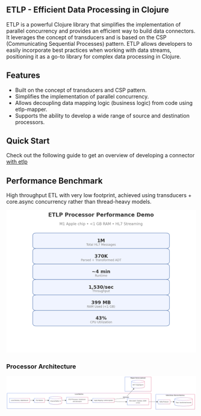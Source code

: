 ## ETLP - Efficient Data Processing in Clojure

ETLP is a powerful Clojure library that simplifies the implementation of parallel concurrency and provides an efficient way to build data connectors. It leverages the concept of transducers and is based on the CSP (Communicating Sequential Processes) pattern. ETLP allows developers to easily incorporate best practices when working with data streams, positioning it as a go-to library for complex data processing in Clojure.

## Features
- Built on the concept of transducers and CSP pattern.
- Simplifies the implementation of parallel concurrency.
- Allows decoupling data mapping logic (business logic) from code using etlp-mapper.
- Supports the ability to develop a wide range of source and destination processors.


## Quick Start
Check out the following guide to get an overview of developing a connector [with etlp](https://github.com/etlp-clj/etlp-base/blob/main/README.md)

## Performance Benchmark 
High throughput ETL with very low footprint, achieved using transducers + core.async concurrency rather than thread-heavy models.

![alt ETLP Benchmark](https://github.com/etlp-clj/.github/blob/main/profile/etlp_performance_infographic.png)


### Processor Architecture 

![alt ETLP Processor](https://github.com/etlp-clj/.github/blob/main/profile/BENCHMARK_ARCH_LOCAL%20_%20Mermaid%20Chart-2025-09-24-010307.png)
<!--

**Here are some ideas to get you started:**

🙋‍♀️ A short introduction - what is your organization all about?
🌈 Contribution guidelines - how can the community get involved?
👩‍💻 Useful resources - where can the community find your docs? Is there anything else the community should know?
🍿 Fun facts - what does your team eat for breakfast?
🧙 Remember, you can do mighty things with the power of [Markdown](https://docs.github.com/github/writing-on-github/getting-started-with-writing-and-formatting-on-github/basic-writing-and-formatting-syntax)
-->

